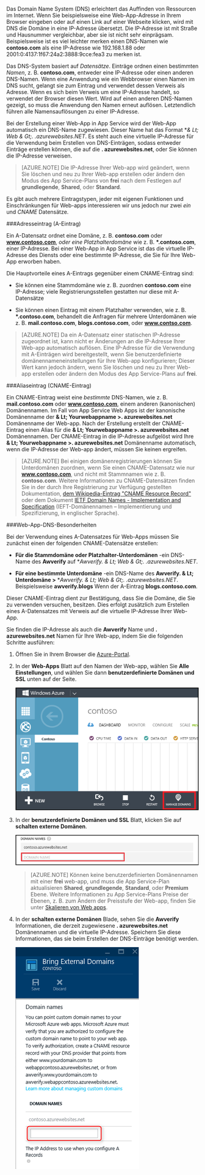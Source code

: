 Das Domain Name System (DNS) erleichtert das Auffinden von Ressourcen im Internet. Wenn Sie beispielsweise eine Web-App-Adresse in Ihrem Browser eingeben oder auf einen Link auf einer Webseite klicken, wird mit DNS die Domäne in eine IP-Adresse übersetzt. Die IP-Adresse ist mit Straße und Hausnummer vergleichbar, aber sie ist nicht sehr einprägsam. Beispielsweise ist es viel leichter merken einen DNS-Namen wie **contoso.com** als eine IP-Adresse wie 192.168.1.88 oder 2001:0:4137:1f67:24a2:3888:9cce:fea3 zu merken ist.

Das DNS-System basiert auf *Datensätze*. Einträge ordnen einen bestimmten *Namen*, z. B. **contoso.com**, entweder eine IP-Adresse oder einen anderen DNS-Namen. Wenn eine Anwendung wie ein Webbrowser einen Namen im DNS sucht, gelangt sie zum Eintrag und verwendet dessen Verweis als Adresse. Wenn es sich beim Verweis um eine IP-Adresse handelt, so verwendet der Browser diesen Wert. Wird auf einen anderen DNS-Namen gezeigt, so muss die Anwendung den Namen erneut auflösen. Letztendlich führen alle Namensauflösungen zu einer IP-Adresse.

Bei der Erstellung einer Web-App in App Service wird der Web-App automatisch ein DNS-Name zugewiesen. Dieser Name hat das Format **& Lt; Web & Gt;. *.azurewebsites.NET**. Es steht auch eine virtuelle IP-Adresse für die Verwendung beim Erstellen von DNS-Einträgen, sodass entweder Einträge erstellen können, die auf die **. azurewebsites.net**, oder Sie können die IP-Adresse verweisen.

> [AZURE.NOTE] Die IP-Adresse Ihrer Web-app wird geändert, wenn Sie löschen und neu zu Ihrer Web-app erstellen oder ändern den Modus des App Service-Plans von **frei** nach dem Festlegen auf **grundlegende**, **Shared**, oder **Standard**.

Es gibt auch mehrere Eintragstypen, jeder mit eigenen Funktionen und Einschränkungen für Web-apps interessieren wir uns jedoch nur zwei *ein* und *CNAME* Datensätze.

###Adresseintrag (A-Eintrag)

Ein A-Datensatz ordnet eine Domäne, z. B. **contoso.com** oder **www.contoso.com**, *oder eine Platzhalterdomäne* wie z. B. **\*.contoso.com**, einer IP-Adresse. Bei einer Web-App in App Service ist das die virtuelle IP-Adresse des Diensts oder eine bestimmte IP-Adresse, die Sie für Ihre Web-App erworben haben.

Die Hauptvorteile eines A-Eintrags gegenüber einem CNAME-Eintrag sind:

* Sie können eine Stammdomäne wie z. B. zuordnen **contoso.com** eine IP-Adresse; viele Registrierungsstellen gestatten nur diese mit A-Datensätze

* Sie können einen Eintrag mit einem Platzhalter verwenden, wie z. B. **\*.contoso.com**, behandelt die Anfragen für mehrere Unterdomänen wie z. B. **mail.contoso.com**, **blogs.contoso.com**, oder **www.contso.com**.

> [AZURE.NOTE] Da ein A-Datensatz einer statischen IP-Adresse zugeordnet ist, kann nicht er Änderungen an die IP-Adresse Ihrer Web-app automatisch auflösen. Eine IP-Adresse für die Verwendung mit A-Einträgen wird bereitgestellt, wenn Sie benutzerdefinierte domänennameneinstellungen für Ihre Web-app konfigurieren; Dieser Wert kann jedoch ändern, wenn Sie löschen und neu zu Ihrer Web-app erstellen oder ändern den Modus des App Service-Plans auf **frei**.

###Aliaseintrag (CNAME-Eintrag)

Ein CNAME-Eintrag weist eine *bestimmte* DNS-Namen, wie z. B. **mail.contoso.com** oder **www.contoso.com**, einem anderen (kanonischen) Domänennamen. Im Fall von App Service Web Apps ist der kanonische Domänenname der **& Lt; Yourwebappname >. azurewebsites.net** Domänenname der Web-app. Nach der Erstellung erstellt der CNAME-Eintrag einen Alias für die **& Lt; Yourwebappname >. azurewebsites.net** Domänennamen. Der CNAME-Eintrag in die IP-Adresse aufgelöst wird Ihre **& Lt; Yourwebappname >. azurewebsites.net** Domänenname automatisch, wenn die IP-Adresse der Web-app ändert, müssen Sie keinen ergreifen.

> [AZURE.NOTE] Bei einigen domänenregistrierungen können Sie Unterdomänen zuordnen, wenn Sie einen CNAME-Datensatz wie nur **www.contoso.com**, und nicht mit Stammnamen wie z. B. **contoso.com**. Weitere Informationen zu CNAME-Datensätzen finden Sie in der durch Ihre Registrierung zur Verfügung gestellten Dokumentation, <a href="http://en.wikipedia.org/wiki/CNAME_record">dem Wikipedia-Eintrag "CNAME Resource Record"</a> oder dem Dokument <a href="http://tools.ietf.org/html/rfc1035">IETF Domain Names - Implementation and Specification</a> (IEFT-Domänennamen – Implementierung und Spezifizierung, in englischer Sprache).

###Web-App-DNS-Besonderheiten

Bei der Verwendung eines A-Datensatzes für Web-Apps müssen Sie zunächst einen der folgenden CNAME-Datensätze erstellen:

* **Für die Stammdomäne oder Platzhalter-Unterdomänen** -ein DNS-Name des **Awverify** auf  **Awverify. & Lt; Web & Gt;. *.azurewebsites.NET**.

* **Für eine bestimmte Unterdomäne** -ein DNS-Name des **Awverify. & Lt; Unterdomäne >**  **Awverify. & Lt; Web & Gt;. *.azurewebsites.NET**. Beispielsweise **awverify.blogs** Wenn der A-Eintrag **blogs.contoso.com**.

Dieser CNAME-Eintrag dient zur Bestätigung, dass Sie die Domäne, die Sie zu verwenden versuchen, besitzen. Dies erfolgt zusätzlich zum Erstellen eines A-Datensatzes mit Verweis auf die virtuelle IP-Adresse Ihrer Web-App.

Sie finden die IP-Adresse als auch die **Awverify** Name und **. azurewebsites.net** Namen für Ihre Web-app, indem Sie die folgenden Schritte ausführen:

1. Öffnen Sie in Ihrem Browser die [Azure-Portal](https://portal.azure.com).

2. In der **Web-Apps** Blatt auf den Namen der Web-app, wählen Sie **Alle Einstellungen**, und wählen Sie dann **benutzerdefinierte Domänen und SSL** unten auf der Seite.

    ![](./media/custom-dns-web-site/dncmntask-cname-6.png)

3. In der **benutzerdefinierte Domänen und SSL** Blatt, klicken Sie auf **schalten externe Domänen**.

    ![](./media/custom-dns-web-site/dncmntask-cname-7.png)

    > [AZURE.NOTE] Können keine benutzerdefinierten Domänennamen mit einer **frei** web-app, und muss die App Service-Plan aktualisieren **Shared**, **grundlegende**, **Standard**, oder **Premium** Ebene. Weitere Informationen zu App Service-Plans Preise der Ebenen, z. B. zum Ändern der Preisstufe der Web-app, finden Sie unter [Skalieren von Web apps](../articles/web-sites-scale.md).

6. In der **schalten externe Domänen** Blade, sehen Sie die **Awverify** Informationen, die derzeit zugewiesene **. azurewebsites.net** Domänennamen und die virtuelle IP-Adresse. Speichern Sie diese Informationen, das sie beim Erstellen der DNS-Einträge benötigt werden.

    ![](./media/custom-dns-web-site/dncmntask-cname-8.png)


